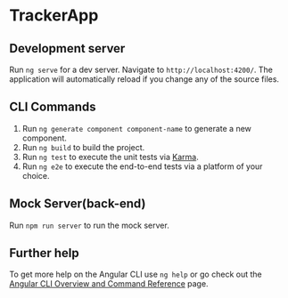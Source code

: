 # TrackerApp



## Development server

Run `ng serve` for a dev server. Navigate to `http://localhost:4200/`. The application will automatically reload if you change any of the source files.

## CLI Commands

1) Run `ng generate component component-name` to generate a new component.
2) Run `ng build` to build the project.
3) Run `ng test` to execute the unit tests via [Karma](https://karma-runner.github.io).
4) Run `ng e2e` to execute the end-to-end tests via a platform of your choice. 

## Mock Server(back-end)

Run  `npm run server` to run the mock server.

## Further help

To get more help on the Angular CLI use `ng help` or go check out the [Angular CLI Overview and Command Reference](https://angular.io/cli) page.

